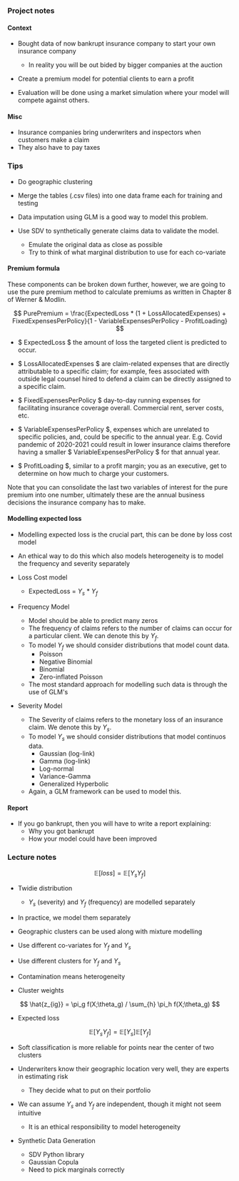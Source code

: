 ### Project notes

#### Context

- Bought data of now bankrupt insurance company to start your own insurance company
  - In reality you will be out bided by bigger companies at the auction

- Create a premium model for potential clients to earn a profit

- Evaluation will be done using a market simulation where your model will compete against others.

#### Misc

- Insurance companies bring underwriters and inspectors when customers make a claim
- They also have to pay taxes

### Tips

- Do geographic clustering

- Merge the tables (.csv files) into one data frame each for training and testing

- Data imputation using GLM is a good way to model this problem.

- Use SDV to synthetically generate claims data to validate the model.
  - Emulate the original data as close as possible
  - Try to think of what marginal distribution to use for each co-variate

#### Premium formula

These components can be broken down further, however, we are going to use the pure premium method to calculate premiums 
as written in Chapter 8 of Werner & Modlin.

$$ PurePremium = \frac{ExpectedLoss * (1 + LossAllocatedExpenses) + FixedExpensesPerPolicy}{1 - VariableExpensesPerPolicy - ProfitLoading} $$

- $ ExpectedLoss $ the amount of loss the targeted client is predicted to occur.  

- $ LossAllocatedExpenses $ are claim-related expenses that are directly attributable to a specific claim; for
example, fees associated with outside legal counsel hired to defend a claim can be directly
assigned to a specific claim.

- $ FixedExpensesPerPolicy $ day-to-day running expenses for facilitating insurance coverage overall. Commercial rent, server costs, etc. 

- $ VariableExpensesPerPolicy $, expenses which are unrelated to specific policies, and, could be specific to the annual year. E.g. Covid pandemic of 2020-2021 could result in lower insurance claims therefore having a smaller  $ VariableExpensesPerPolicy $ for that annual year. 

- $ ProfitLoading $, similar to a profit margin; you as an executive, get to determine on how much to charge your customers.

Note that you can consolidate the last two variables of interest for the pure premium into one number, ultimately these are the annual business decisions the insurance company has to make. 

#### Modelling expected loss

- Modelling expected loss is the crucial part, this can be done by loss cost model

- An ethical way to do this which also models heterogeneity is to model the frequency and severity separately

- Loss Cost model
  - ExpectedLoss = $Y_s$ * $Y_f$

- Frequency Model
  - Model should be able to predict many zeros
  - The frequency of claims refers to the number of claims can occur for a particular client. We can denote this by $Y_f$. 
  - To model $Y_f$ we should consider distributions that model count data.
    - Poisson 
    - Negative Binomial 
    - Binomial 
    - Zero-inflated Poisson 
  - The most standard approach for modelling such data is through the use of GLM's

- Severity Model
  - The Severity of claims refers to the monetary loss of an insurance claim. We denote this by $Y_s$. 
  - To model $Y_s$ we should consider distributions that model continuos data. 
    - Gaussian (log-link)
    - Gamma (log-link)
    - Log-normal 
    - Variance-Gamma 
    - Generalized Hyperbolic 
  - Again, a GLM framework can be used to model this.

#### Report

- If you go bankrupt, then you will have to write a report explaining:
  - Why you got bankrupt
  - How your model could have been improved

### Lecture notes

$$\mathbb{E}[\textit{loss}] = \mathbb{E}[Y_s Y_f]$$

- Twidie distribution
  - $Y_s$ (severity) and $Y_f$ (frequency) are modelled separately

- In practice, we model them separately

- Geographic clusters can be used along with mixture modelling

- Use different co-variates for $Y_f$ and $Y_s$

- Use different clusters for $Y_f$ and $Y_s$

- Contamination means heterogeneity

- Cluster weights

$$ \hat{z_{ig}} = \pi_g f(X;\theta_g) / \sum_{h} \pi_h f(X;\theta_g) $$

- Expected loss

$$ \mathbb{E}[Y_s Y_f] = \mathbb{E}[Y_s] \mathbb{E}[Y_f] $$

- Soft classification is more reliable for points near the center of two clusters

- Underwriters know their geographic location very well, they are experts in estimating risk
  - They decide what to put on their portfolio

- We can assume $Y_s$ and $Y_f$ are independent, though it might not seem intuitive
  - It is an ethical responsibility to model heterogeneity

- Synthetic Data Generation
  - SDV Python library
  - Gaussian Copula
  - Need to pick marginals correctly